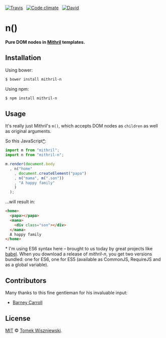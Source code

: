  [![Travis](https://img.shields.io/travis/tomekwi/mithril-n.svg?style=flat-square)](https://travis-ci.org/tomekwi/mithril-n)
 [![Code climate](https://img.shields.io/codeclimate/github/tomekwi/mithril-n.svg?style=flat-square)](https://codeclimate.com/github/tomekwi/mithril-n)
 [![David](https://img.shields.io/david/tomekwi/mithril-n.svg?style=flat-square)](https://david-dm.org/tomekwi/mithril-n)




n()
===

**Pure DOM nodes in [Mithril][] templates.**

[Mithril]: http://lhorie.github.io/mithril/




Installation
------------

Using bower:

```sh
$ bower install mithril-n
```

Using npm:

```sh
$ npm install mithril-n
```




Usage
-----

It's really just Mithril's `m()`, which accepts DOM nodes as `children` as well as original arguments.

So this JavaScript[*](#es6-note):

```js
import m from "mithril";
import n from "mithril-n";

m.render(document.body
  , n("home"
    , document.createElement("papa")
    , n("mama", m(".son"))
    , "A happy family"
    )
  );
```

…will result in:

```html
<home>
  <papa></papa>
  <mama>
    <div class="son"></div>
  </mama>
  A happy family
</home>
```

<a id="es6-note">*</a> I'm using ES6 syntax here – brought to us today by great projects like [babel]. When you download a release of _mithril-n_, you get two versions bundled: one for ES6, one for ES5 (available as CommonJS, RequireJS and as a global variable).

[babel]: http://babel.org




Contributors
------------

Many thanks to this fine gentleman for his invaluable input:

- [Barney Carroll](https://github.com/barneycarroll)




License
-------

[MIT][] © [Tomek Wiszniewski][].

[MIT]: ./License.md
[Tomek Wiszniewski]: https://github.com/tomekwi
